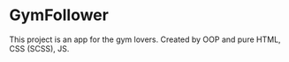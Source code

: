 # GymFollower
This project is an app for the gym lovers. Created by OOP and pure HTML, CSS (SCSS), JS. 
